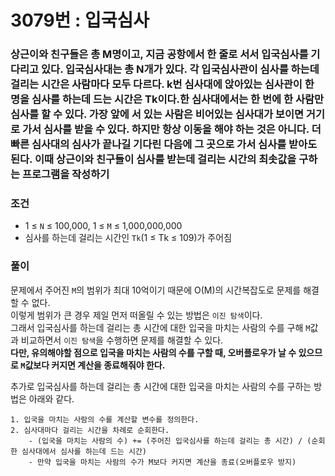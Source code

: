 # 3079번 : 입국심사
### 상근이와 친구들은 총 M명이고, 지금 공항에서 한 줄로 서서 입국심사를 기다리고 있다. 입국심사대는 총 N개가 있다. 각 입국심사관이 심사를 하는데 걸리는 시간은 사람마다 모두 다르다. k번 심사대에 앉아있는 심사관이 한 명을 심사를 하는데 드는 시간은 Tk이다.한 심사대에서는 한 번에 한 사람만 심사를 할 수 있다. 가장 앞에 서 있는 사람은 비어있는 심사대가 보이면 거기로 가서 심사를 받을 수 있다. 하지만 항상 이동을 해야 하는 것은 아니다. 더 빠른 심사대의 심사가 끝나길 기다린 다음에 그 곳으로 가서 심사를 받아도 된다. 이때 상근이와 친구들이 심사를 받는데 걸리는 시간의 최솟값을 구하는 프로그램을 작성하기
### 조건
- 1 ≤ `N` ≤ 100,000, 1 ≤ `M` ≤ 1,000,000,000
- 심사를 하는데 걸리는 시간인 `Tk`(1 ≤ Tk ≤ 109)가 주어짐
### 풀이
문제에서 주어진 `M`의 범위가 최대 10억이기 때문에 O(M)의 시간복잡도로 문제를 해결할 수 없다.  
이렇게 범위가 큰 경우 제일 먼저 떠올릴 수 있는 방법은 `이진 탐색`이다.  
그래서 입국심사를 하는데 걸리는 총 시간에 대한 입국을 마치는 사람의 수를 구해 `M`값과 비교하면서 `이진 탐색`을 수행하면 문제를 해결할 수 있다.  
**다만, 유의해야할 점으로 입국을 마치는 사람의 수를 구할 때, 오버플로우가 날 수 있으므로 `M`값보다 커지면 계산을 종료해줘야 한다.**  

추가로 입국심사를 하는데 걸리는 총 시간에 대한 입국을 마치는 사람의 수를 구하는 방법은 아래와 같다.
```
1. 입국을 마치는 사람의 수를 계산할 변수를 정의한다.
2. 심사대마다 걸리는 시간을 차례로 순회한다.
    - (입국을 마치는 사람의 수) += (주어진 입국심사를 하는데 걸리는 총 시간) / (순회한 심사대에서 심사를 하는데 드는 시간)
    - 만약 입국을 마치는 사람의 수가 M보다 커지면 계산을 종료(오버플로우 방지)
```    
